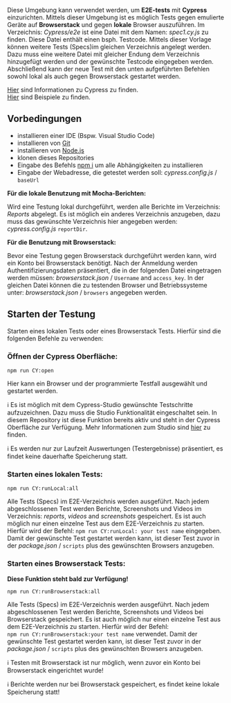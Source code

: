 Diese Umgebung kann verwendet werden, um **E2E-tests** mit **Cypress** einzurichten. Mittels dieser Umgebung ist es möglich Tests gegen emulierte Geräte auf **Browserstack** und gegen **lokale** Browser auszuführen. Im Verzeichnis: *Cypress/e2e* ist eine Datei mit dem Namen: *spec1.cy.js* zu finden. Diese Datei enthält einen bsph. Testcode. Mittels dieser Vorlage können weitere Tests (Specs)im gleichen Verzeichnis angelegt werden.
Dazu muss eine weitere Datei mit gleicher Endung dem Verzeichnis hinzugefügt werden und der gewünschte Testcode eingegeben werden. Abschließend kann der neue Test mit den unten aufgeführten Befehlen sowohl lokal als auch gegen Browserstack gestartet werden. 
 
[Hier](https://docs.cypress.io/guides/overview/why-cypress) sind Informationen zu Cypress zu finden.<br>
[Hier](https://docs.cypress.io/examples/examples/recipes) sind Beispiele zu finden.

## Vorbedingungen

* installieren einer IDE (Bspw. Visual Studio Code)
* installieren von [Git](https://git-scm.com/downloads)
* installieren von [Node.js](https://nodejs.org/de/download/)
* klonen dieses Repositories
* Eingabe des Befehls [npm i]() um alle Abhängigkeiten zu installieren
* Eingabe der Webadresse, die getestet werden soll: *cypress.config.js* / `baseUrl`

**Für die lokale Benutzung mit Mocha-Berichten:**

Wird eine Testung lokal durchgeführt, werden alle Berichte im Verzeichnis: *Reports* abgelegt. Es ist möglich ein anderes Verzeichnis anzugeben, dazu muss das gewünschte Verzeichnis hier angegeben werden: *cypress.config.js* `reportDir`.

**Für die Benutzung mit Browserstack:**

Bevor eine Testung gegen Browserstack durchgeführt werden kann, wird ein Konto bei Browserstack benötigt. Nach der Anmeldung werden Authentifizierungsdaten präsentiert, die in der folgenden Datei eingetragen werden müssen: *browserstack.json* / `Username` and `access_key`. In der gleichen Datei können die zu testenden Browser und Betriebssysteme unter: *browserstack.json* / `browsers` angegeben werden.

## Starten der Testung

Starten eines lokalen Tests oder eines Browserstack Tests. Hierfür sind die folgenden Befehle zu verwenden:

### Öffnen der Cypress Oberfläche:

`npm run CY:open`

Hier kann ein Browser und der programmierte Testfall ausgewählt und gestartet werden.

:information_source: Es ist möglich mit dem Cypress-Studio gewünschte Testschritte aufzuzeichnen. Dazu muss die Studio Funktionalität eingeschaltet sein. In diesem Repository ist diese Funktion bereits aktiv und steht in der Cypress Oberfläche zur Verfügung. Mehr Informationen zum Studio sind [hier](https://docs.cypress.io/guides/references/cypress-studio#Extending-a-Test) zu finden.

:information_source: Es werden nur zur Laufzeit Auswertungen (Testergebnisse) präsentiert, es findet keine dauerhafte Speicherung statt.

### Starten eines lokalen Tests: 

`npm run CY:runLocal:all`

Alle Tests (Specs) im E2E-Verzeichnis werden ausgeführt. Nach jedem abgeschlossenen Test werden Berichte, Screenshots und Videos im Verzeichnis: *reports*, *videos* and *screenshots* gespeichert. Es ist auch möglich nur einen einzelne Test aus dem E2E-Verzeichnis zu starten. Hierfür wird der Befehl: `npm run CY:runLocal: your test name` eingegeben. Damit der gewünschte Test gestartet werden kann, ist dieser Test zuvor in der *package.json* / `scripts` plus des gewünschten Browsers anzugeben. 

### Starten eines Browserstack Tests:

**Diese Funktion steht bald zur Verfügung!**

`npm run CY:runBrowserstack:all`

Alle Tests (Specs) im E2E-Verzeichnis werden ausgeführt. Nach jedem abgeschlossenen Test werden Berichte, Screenshots und Videos bei Browserstack gespeichert. Es ist auch möglich nur einen einzelne Test aus dem E2E-Verzeichnis zu starten. Hierfür wird der Befehl:<br>
 `npm run CY:runBrowserstack:your test name` verwendet. Damit der gewünschte Test gestartet werden kann, ist dieser Test zuvor in der *package.json* / `scripts` plus des gewünschten Browsers anzugeben. 

:information_source: Testen mit Browserstack ist nur möglich, wenn zuvor ein Konto bei Browserstack eingerichtet wurde!

:information_source: Berichte werden nur bei Browserstack gespeichert, es findet keine lokale Speicherung statt!